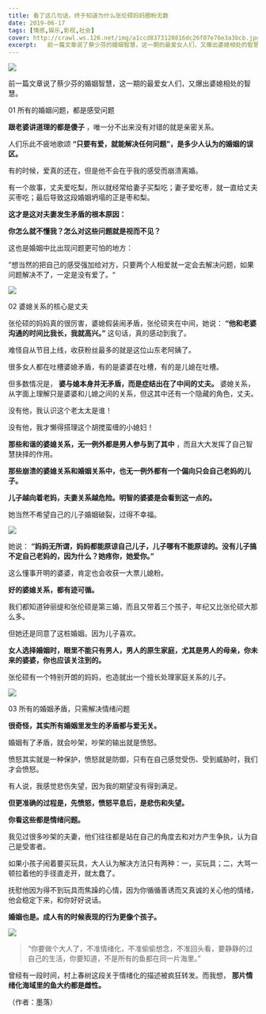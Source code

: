```yaml
---
title: 看了这几句话，终于知道为什么张伦硕妈妈圈粉无数
date: 2019-06-17
tags: [情感,娱乐,影视,社会]
cover: http://crawl.ws.126.net/img/a1ccd8373120816dc26f07e76e3a3bcb.jpg
excerpt:   前一篇文章说了蔡少芬的婚姻智慧，这一期的最爱女人们，又爆出婆媳相处的智慧。01 所有的婚姻
---
```

![](http://crawl.ws.126.net/img/a1ccd8373120816dc26f07e76e3a3bcb.jpg)  

前一篇文章说了蔡少芬的婚姻智慧，这一期的最爱女人们，又爆出婆媳相处的智慧。

01 所有的婚姻问题，都是感受问题

**跟老婆讲道理的都是傻子** ，唯一分不出来没有对错的就是亲密关系。

人们乐此不疲地歌颂 **“只要有爱，就能解决任何问题”，是多少人认为的婚姻的误区。**

有的时候，爱真的还在，但是他不会在乎我的感受而崩溃离婚。

有一个故事，丈夫爱吃梨，所以就经常给妻子买梨吃；妻子爱吃枣，就一直给丈夫买枣吃；最后导致这段婚姻坍塌的正是枣和梨。

**这才是这对夫妻发生矛盾的根本原因：**

**你怎么就不懂我？怎么对这些问题就是视而不见？**

这也是婚姻中比出现问题更可怕的地方：

”想当然的把自己的感受强加给对方，只要两个人相爱就一定会去解决问题，如果问题解决不了，一定是没有爱了。“

![](http://crawl.ws.126.net/img/2066c01cfb321452be235d10bfd2d30f.jpg)  

02 婆媳关系的核心是丈夫

张伦硕的妈妈真的很厉害，婆媳假装闹矛盾，张伦硕夹在中间，她说： **“他和老婆沟通的时间比我长，我就高兴。”** 这句话，真的感动到我了。

难怪自从节目上线，收获粉丝最多的就是这位山东老阿姨了。

很多女人都在吐槽婆媳矛盾，有的是婆婆在吐槽，有的是儿媳在吐槽。

但多数情况是， **婆与媳本身并无矛盾，而是症结出在了中间的丈夫。** 婆媳关系，从字面上理解只是婆婆和儿媳之间的关系，但这其中还有一个隐藏的角色，丈夫。

没有他，我认识这个老太太是谁！

没有他，我才懒得搭理这个胡搅蛮缠的小媳妇！

**那些和谐的婆媳关系，无一例外都是男人参与到了其中** ，而且大大发挥了自己智慧抉择的作用。

**那些崩溃的婆媳关系和婚姻关系中，也无一例外都有一个偏向只会自己老妈的儿子。**

**儿子越向着老妈，夫妻关系越危险。明智的婆婆是会看到这一点的。**

她当然不希望自己的儿子婚姻破裂，过得不幸福。

![](http://crawl.ws.126.net/img/d459afdc18a34f5750e6c8783a6f78d6.jpg)  

她说： **“妈妈无所谓，妈妈都能原谅自己儿子，儿子哪有不能原谅的。没有儿子搞不定自己老妈的，因为什么？她疼你，她爱你。”**

这么懂事开明的婆婆，肯定也会收获一大票儿媳粉。

**好的婆媳关系，都有迹可循。**

我们都知道钟丽缇和张伦硕是第三婚，而且又带着三个孩子，年纪又比张伦硕大那么多。

但她还是同意了这桩婚姻。因为儿子喜欢。

**女人选择婚姻时，眼里不能只有男人，男人的原生家庭，尤其是男人的母亲，你未来的婆婆，你也应该关注到的。**

张伦硕有一个特别开朗的妈妈，也造就出一个擅长处理家庭关系的儿子。

![](http://crawl.ws.126.net/img/6635ea9f0ced917d0ea34fbf350cd12a.jpg)  

03 所有的婚姻矛盾，只需解决情绪问题

**很奇怪，其实所有婚姻里发生的矛盾都与爱无关。**

婚姻有了矛盾，就会吵架，吵架的输出就是愤怒。

愤怒其实就是一种保护，愤怒就是防御，只有在自己感觉受伤、受到威胁时，我们才会愤怒。

有人说，我感觉悲伤失望，因为我的期望没有得到满足。

**但更准确的过程是，先愤怒，愤怒平息后，是悲伤和失望。**

**你看这些都是情绪问题。**

我见过很多吵架的夫妻，他们往往都是站在自己的角度去和对方产生争执，认为自己是受害者。

如果小孩子闹着要买玩具，大人认为解决方法只有两种：一，买玩具；二，大骂一顿拉着他的手径直走开，就太蠢了。

抚慰他因为得不到玩具而焦躁的心情，因为你循循善诱而又真诚的关心他的情绪，他会稳定下来，和你好好说话。

**婚姻也是。成人有的时候表现的行为更像个孩子。**

![](http://crawl.ws.126.net/img/2f859360f407ae2352c467402f16d0c7.jpg)  

> “你要做个大人了，不准情绪化，不准偷偷想念，不准回头看，要静静的过自己的生活，你要知道，不是所有的鱼都在同一片海里。”  
>

曾经有一段时间，村上春树这段关于情绪化的描述被疯狂转发。而我想， **那片情绪化海域里的鱼大约都是雌性。**

（作者：墨落）

